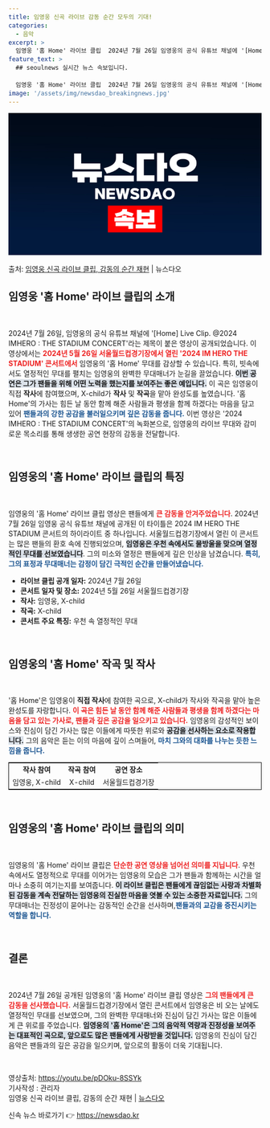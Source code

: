 ```yaml
---
title: 임영웅 신곡 라이브 감동 순간 모두의 기대!
categories:
  - 음악
excerpt: >
  임영웅 '홈 Home' 라이브 클립  2024년 7월 26일 임영웅의 공식 유튜브 채널에 '[Home] Li…
feature_text: >
  ## seoulnews 실시간 뉴스 속보입니다.

  임영웅 '홈 Home' 라이브 클립  2024년 7월 26일 임영웅의 공식 유튜브 채널에 '[Home] Li…
image: '/assets/img/newsdao_breakingnews.jpg'
---
```


![뉴스다오 속보](/assets/img/newsdao_breakingnews.jpg)

<p>출처: <a href="https://newsdao.kr/5085" rel="dofollow">임영웅 신곡 라이브 클립, 감동의 순간 재현</a> | 뉴스다오</p>

<h2 data-ke-size="size26">임영웅 '홈 Home' 라이브 클립의 소개</h2>
<p data-ke-size="size16">&nbsp;</p>
2024년 7월 26일, 임영웅의 공식 유튜브 채널에 '[Home] Live Clip. @2024 IMHERO : THE STADIUM CONCERT'라는 제목이 붙은 영상이 공개되었습니다. 이 영상에서는 <b><span style="color: #ee2323;">2024년 5월 26일 서울월드컵경기장에서 열린 '2024 IM HERO THE STADIUM' 콘서트에서</span></b> 임영웅의 '홈 Home' 무대를 감상할 수 있습니다. 특히, 빗속에서도 열정적인 무대를 펼치는 임영웅의 완벽한 무대매너가 눈길을 끌었습니다. <b><span style="background-color: #21538527;">이번 공연은 그가 팬들을 위해 어떤 노력을 했는지를 보여주는 좋은 예입니다.</span></b> 이 곡은 임영웅이 직접 <b>작사</b>에 참여했으며, X-child가 <b>작사</b> 및 <b>작곡</b>을 맡아 완성도를 높였습니다. '홈 Home'의 가사는 힘든 날 동안 함께 해준 사람들과 평생을 함께 하겠다는 마음을 담고 있어 <b><span style="color: #1a5490;">팬들과의 강한 공감을 불러일으키며 깊은 감동을 줍니다.</span></b> 이번 영상은 '2024 IMHERO : THE STADIUM CONCERT'의 녹화본으로, 임영웅의 라이브 무대와 감미로운 목소리를 통해 생생한 공연 현장의 감동을 전달합니다.</p>

<p data-ke-size="size16">&nbsp;</p>
<h2 data-ke-size="size26">임영웅의 '홈 Home' 라이브 클립의 특징</h2>
<p data-ke-size="size16">&nbsp;</p>
임영웅의 '홈 Home' 라이브 클립 영상은 팬들에게 <b><span style="color: #ee2323;">큰 감동을 안겨주었습니다</span></b>. 2024년 7월 26일 임영웅 공식 유튜브 채널에 공개된 이 타이틀은 2024 IM HERO THE STADIUM 콘서트의 하이라이트 중 하나입니다. 서울월드컵경기장에서 열린 이 콘서트는 많은 팬들의 환호 속에 진행되었으며, <b><span style="background-color: #21538527;">임영웅은 우천 속에서도 물방울을 맞으며 열정적인 무대를 선보였습니다</span></b>. 그의 미소와 열정은 팬들에게 깊은 인상을 남겼습니다. <b><span style="color: #1a5490;">특히, 그의 표정과 무대매너는 감정이 담긴 극적인 순간을 만들어냈습니다.</span></b> 

<ul>
    <li><b>라이브 클립 공개 일자:</b> 2024년 7월 26일</li>
    <li><b>콘서트 일자 및 장소:</b> 2024년 5월 26일 서울월드컵경기장</li>
    <li><b>작사:</b> 임영웅, X-child</li>
    <li><b>작곡:</b> X-child</li>
    <li><b>콘서트 주요 특징:</b> 우천 속 열정적인 무대</li>
</ul>

<p data-ke-size="size16">&nbsp;</p>
<h2 data-ke-size="size26">임영웅의 '홈 Home' 작곡 및 작사</h2>
<p data-ke-size="size16">&nbsp;</p>
'홈 Home'은 임영웅이 <b>직접 작사</b>에 참여한 곡으로, X-child가 작사와 작곡을 맡아 높은 완성도를 자랑합니다. <b><span style="color: #ee2323;">이 곡은 힘든 날 동안 함께 해준 사람들과 평생을 함께 하겠다는 마음을 담고 있는 가사로, 팬들과 깊은 공감을 일으키고 있습니다.</span></b> 임영웅의 감성적인 보이스와 진심이 담긴 가사는 많은 이들에게 따뜻한 위로와 <b><span style="background-color: #21538527;">공감을 선사하는 요소로 작용합니다.</span></b> 그의 음악은 듣는 이의 마음에 깊이 스며들어, <b><span style="color: #1a5490;">마치 그와의 대화를 나누는 듯한 느낌을 줍니다.</span></b>

<table style="width:100%; border:1px solid black;">
    <tr>
        <td style="text-align: center; height: 17px;"><b>작사 참여</b></td>
        <td style="text-align: center; height: 17px;"><b>작곡 참여</b></td>
        <td style="text-align: center; height: 17px;"><b>공연 장소</b></td>
    </tr>
    <tr>
        <td style="text-align: center; height: 17px;">임영웅, X-child</td>
        <td style="text-align: center; height: 17px;">X-child</td>
        <td style="text-align: center; height: 17px;">서울월드컵경기장</td>
    </tr>
</table>

<p data-ke-size="size16">&nbsp;</p>
<h2 data-ke-size="size26">임영웅의 '홈 Home' 라이브 클립의 의미</h2>
<p data-ke-size="size16">&nbsp;</p>
임영웅의 '홈 Home' 라이브 클립은 <b><span style="color: #ee2323;">단순한 공연 영상을 넘어선 의미를 지닙니다</span></b>. 우천 속에서도 열정적으로 무대를 이어가는 임영웅의 모습은 그가 팬들과 함께하는 시간을 얼마나 소중히 여기는지를 보여줍니다. <b><span style="background-color: #21538527;">이 라이브 클립은 팬들에게 끊임없는 사랑과 차별화된 감동을 계속 전달하는 임영웅의 진실한 마음을 엿볼 수 있는 소중한 자료입니다.</span></b> 그의 무대매너는 진정성이 묻어나는 감동적인 순간을 선사하며,<b><span style="color: #1a5490;">팬들과의 교감을 증진시키는 역할을 합니다.</span></b>

<p data-ke-size="size16">&nbsp;</p>
<h2 data-ke-size="size26">결론</h2>
<p data-ke-size="size16">&nbsp;</p>
2024년 7월 26일 공개된 임영웅의 '홈 Home' 라이브 클립 영상은 <b><span style="color: #ee2323;">그의 팬들에게 큰 감동을 선사했습니다.</span></b> 서울월드컵경기장에서 열린 콘서트에서 임영웅은 비 오는 날에도 열정적인 무대를 선보였으며, 그의 완벽한 무대매너와 진심이 담긴 가사는 많은 이들에게 큰 위로를 주었습니다. <b><span style="background-color: #21538527;">임영웅의 '홈 Home'은 그의 음악적 역량과 진정성을 보여주는 대표적인 곡으로, 앞으로도 많은 팬들에게 사랑받을 것입니다.</span></b> 임영웅의 진심이 담긴 음악은 팬들과의 깊은 공감을 일으키며, 앞으로의 활동이 더욱 기대됩니다. 

<p data-ke-size="size16">&nbsp;</p>
영상출처: <a href="https://youtu.be/pDOku-8SSYk">https://youtu.be/pDOku-8SSYk</a> <br>
기사작성 : 관리자 <br>
임영웅 신곡 라이브 클립, 감동의 순간 재현 | <a href="https://newsdao.kr/5085">뉴스다오</a> 

신속 뉴스 바로가기 👉 <a href="https://newsdao.kr" rel="dofollow">https://newsdao.kr</a>


